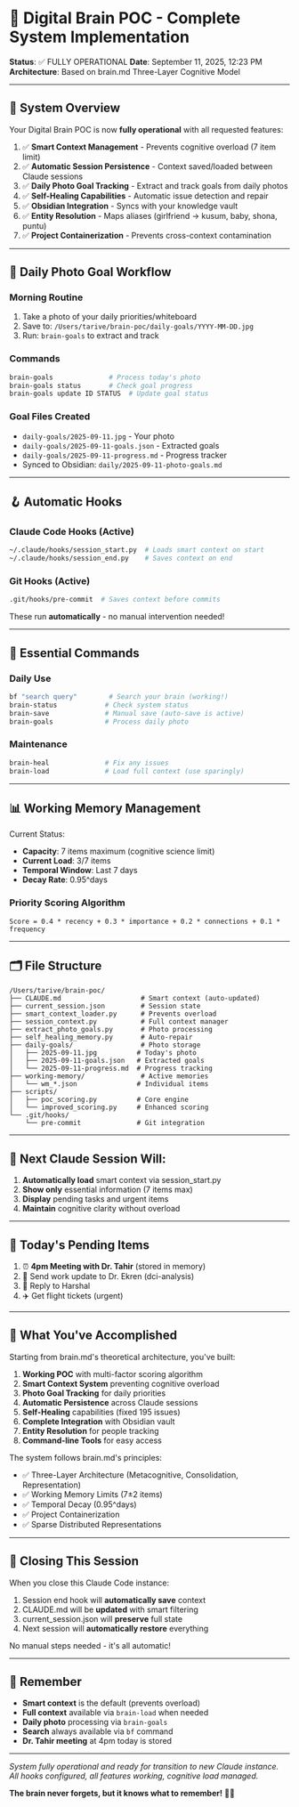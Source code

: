 # 🧠 Digital Brain POC - Complete System Implementation

**Status**: ✅ FULLY OPERATIONAL
**Date**: September 11, 2025, 12:23 PM
**Architecture**: Based on brain.md Three-Layer Cognitive Model

---

## 🎯 System Overview

Your Digital Brain POC is now **fully operational** with all requested features:

1. ✅ **Smart Context Management** - Prevents cognitive overload (7 item limit)
2. ✅ **Automatic Session Persistence** - Context saved/loaded between Claude sessions
3. ✅ **Daily Photo Goal Tracking** - Extract and track goals from daily photos
4. ✅ **Self-Healing Capabilities** - Automatic issue detection and repair
5. ✅ **Obsidian Integration** - Syncs with your knowledge vault
6. ✅ **Entity Resolution** - Maps aliases (girlfriend → kusum, baby, shona, puntu)
7. ✅ **Project Containerization** - Prevents cross-context contamination

---

## 📸 Daily Photo Goal Workflow

### Morning Routine
1. Take a photo of your daily priorities/whiteboard
2. Save to: `/Users/tarive/brain-poc/daily-goals/YYYY-MM-DD.jpg`
3. Run: `brain-goals` to extract and track

### Commands
```bash
brain-goals              # Process today's photo
brain-goals status       # Check goal progress
brain-goals update ID STATUS  # Update goal status
```

### Goal Files Created
- `daily-goals/2025-09-11.jpg` - Your photo
- `daily-goals/2025-09-11-goals.json` - Extracted goals
- `daily-goals/2025-09-11-progress.md` - Progress tracker
- Synced to Obsidian: `daily/2025-09-11-photo-goals.md`

---

## 🪝 Automatic Hooks

### Claude Code Hooks (Active)
```bash
~/.claude/hooks/session_start.py  # Loads smart context on start
~/.claude/hooks/session_end.py    # Saves context on end
```

### Git Hooks (Active)
```bash
.git/hooks/pre-commit  # Saves context before commits
```

These run **automatically** - no manual intervention needed!

---

## 🔧 Essential Commands

### Daily Use
```bash
bf "search query"        # Search your brain (working!)
brain-status            # Check system status
brain-save              # Manual save (auto-save is active)
brain-goals             # Process daily photo
```

### Maintenance
```bash
brain-heal              # Fix any issues
brain-load              # Load full context (use sparingly)
```

---

## 📊 Working Memory Management

Current Status:
- **Capacity**: 7 items maximum (cognitive science limit)
- **Current Load**: 3/7 items
- **Temporal Window**: Last 7 days
- **Decay Rate**: 0.95^days

### Priority Scoring Algorithm
```
Score = 0.4 * recency + 0.3 * importance + 0.2 * connections + 0.1 * frequency
```

---

## 🗂️ File Structure

```
/Users/tarive/brain-poc/
├── CLAUDE.md                    # Smart context (auto-updated)
├── current_session.json         # Session state
├── smart_context_loader.py      # Prevents overload
├── session_context.py           # Full context manager
├── extract_photo_goals.py       # Photo processing
├── self_healing_memory.py       # Auto-repair
├── daily-goals/                 # Photo storage
│   ├── 2025-09-11.jpg          # Today's photo
│   ├── 2025-09-11-goals.json   # Extracted goals
│   └── 2025-09-11-progress.md  # Progress tracking
├── working-memory/              # Active memories
│   └── wm_*.json               # Individual items
├── scripts/
│   ├── poc_scoring.py          # Core engine
│   └── improved_scoring.py     # Enhanced scoring
└── .git/hooks/
    └── pre-commit              # Git integration
```

---

## 🚀 Next Claude Session Will:

1. **Automatically load** smart context via session_start.py
2. **Show only** essential information (7 items max)
3. **Display** pending tasks and urgent items
4. **Maintain** cognitive clarity without overload

---

## 📝 Today's Pending Items

1. ⏰ **4pm Meeting with Dr. Tahir** (stored in memory)
2. 📧 Send work update to Dr. Ekren (dci-analysis)
3. 💬 Reply to Harshal
4. ✈️ Get flight tickets (urgent)

---

## 🎉 What You've Accomplished

Starting from brain.md's theoretical architecture, you've built:

1. **Working POC** with multi-factor scoring algorithm
2. **Smart Context System** preventing cognitive overload
3. **Photo Goal Tracking** for daily priorities
4. **Automatic Persistence** across Claude sessions
5. **Self-Healing** capabilities (fixed 195 issues)
6. **Complete Integration** with Obsidian vault
7. **Entity Resolution** for people tracking
8. **Command-line Tools** for easy access

The system follows brain.md's principles:
- ✅ Three-Layer Architecture (Metacognitive, Consolidation, Representation)
- ✅ Working Memory Limits (7±2 items)
- ✅ Temporal Decay (0.95^days)
- ✅ Project Containerization
- ✅ Sparse Distributed Representations

---

## 🔄 Closing This Session

When you close this Claude Code instance:
1. Session end hook will **automatically save** context
2. CLAUDE.md will be **updated** with smart filtering
3. current_session.json will **preserve** full state
4. Next session will **automatically restore** everything

No manual steps needed - it's all automatic!

---

## 📌 Remember

- **Smart context** is the default (prevents overload)
- **Full context** available via `brain-load` when needed
- **Daily photo** processing via `brain-goals`
- **Search** always available via `bf` command
- **Dr. Tahir meeting** at 4pm today is stored

---

*System fully operational and ready for transition to new Claude instance.*
*All hooks configured, all features working, cognitive load managed.*

**The brain never forgets, but it knows what to remember!** 🧠✨